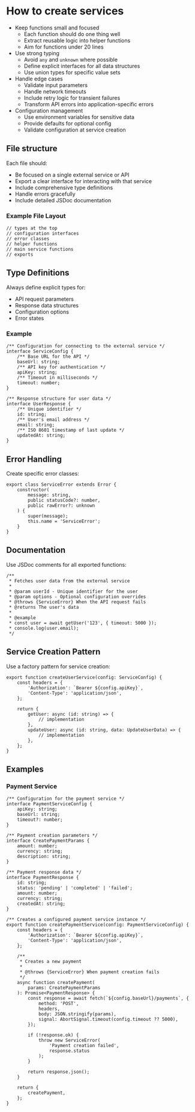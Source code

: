 # How to create services
- Keep functions small and focused
    - Each function should do one thing well
    - Extract reusable logic into helper functions
    - Aim for functions under 20 lines
- Use strong typing
    - Avoid `any` and `unknown` where possible
    - Define explicit interfaces for all data structures
    - Use union types for specific value sets
- Handle edge cases
    - Validate input parameters
    - Handle network timeouts
    - Include retry logic for transient failures
    - Transform API errors into application-specific errors
- Configuration management
    - Use environment variables for sensitive data
    - Provide defaults for optional config
    - Validate configuration at service creation

## File structure
Each file should:
- Be focused on a single external service or API
- Export a clear interface for interacting with that service
- Include comprehensive type definitions
- Handle errors gracefully
- Include detailed JSDoc documentation

### Example File Layout
```tsx
// types at the top
// configuration interfaces
// error classes
// helper functions
// main service functions
// exports
```

## Type Definitions
Always define explicit types for:
- API request parameters
- Response data structures
- Configuration options
- Error states

### Example
```tsx
/** Configuration for connecting to the external service */
interface ServiceConfig {
    /** Base URL for the API */
    baseUrl: string;
    /** API key for authentication */
    apiKey: string;
    /** Timeout in milliseconds */
    timeout: number;
}

/** Response structure for user data */
interface UserResponse {
    /** Unique identifier */
    id: string;
    /** User's email address */
    email: string;
    /** ISO 8601 timestamp of last update */
    updatedAt: string;
}
```

## Error Handling
Create specific error classes:
```tsx
export class ServiceError extends Error {
    constructor(
        message: string,
        public statusCode?: number,
        public rawError?: unknown
    ) {
        super(message);
        this.name = 'ServiceError';
    }
}
```

## Documentation
Use JSDoc comments for all exported functions:
```tsx
/**
 * Fetches user data from the external service
 * 
 * @param userId - Unique identifier for the user
 * @param options - Optional configuration overrides
 * @throws {ServiceError} When the API request fails
 * @returns The user's data
 * 
 * @example
 * const user = await getUser('123', { timeout: 5000 });
 * console.log(user.email);
 */
```

## Service Creation Pattern
Use a factory pattern for service creation:
```tsx
export function createUserService(config: ServiceConfig) {
    const headers = {
        'Authorization': `Bearer ${config.apiKey}`,
        'Content-Type': 'application/json',
    };

    return {
        getUser: async (id: string) => {
            // implementation
        },
        updateUser: async (id: string, data: UpdateUserData) => {
            // implementation
        },
    };
}
```

## Examples
### Payment Service
```tsx
/** Configuration for the payment service */
interface PaymentServiceConfig {
    apiKey: string;
    baseUrl: string;
    timeout?: number;
}

/** Payment creation parameters */
interface CreatePaymentParams {
    amount: number;
    currency: string;
    description: string;
}

/** Payment response data */
interface PaymentResponse {
    id: string;
    status: 'pending' | 'completed' | 'failed';
    amount: number;
    currency: string;
    createdAt: string;
}

/** Creates a configured payment service instance */
export function createPaymentService(config: PaymentServiceConfig) {
    const headers = {
        'Authorization': `Bearer ${config.apiKey}`,
        'Content-Type': 'application/json',
    };

    /**
     * Creates a new payment
     * 
     * @throws {ServiceError} When payment creation fails
     */
    async function createPayment(
        params: CreatePaymentParams
    ): Promise<PaymentResponse> {
        const response = await fetch(`${config.baseUrl}/payments`, {
            method: 'POST',
            headers,
            body: JSON.stringify(params),
            signal: AbortSignal.timeout(config.timeout ?? 5000),
        });

        if (!response.ok) {
            throw new ServiceError(
                'Payment creation failed',
                response.status
            );
        }

        return response.json();
    }

    return {
        createPayment,
    };
}
```
